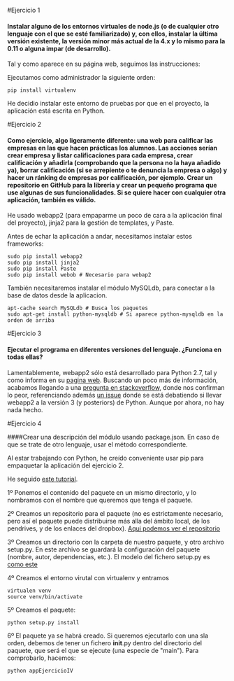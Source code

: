 #Ejercicio 1

#### Instalar alguno de los entornos virtuales de node.js (o de cualquier otro lenguaje con el que se esté familiarizado) y, con ellos, instalar la última versión existente, la versión minor más actual de la 4.x y lo mismo para la 0.11 o alguna impar (de desarrollo).

Tal y como aparece en su página web, seguimos las instrucciones:

Ejecutamos como administrador la siguiente orden:

	pip install virtualenv
    
He decidio instalar este entorno de pruebas por que en el proyecto, la aplicación está escrita en Python.


#Ejercicio 2

#### Como ejercicio, algo ligeramente diferente: una web para calificar las empresas en las que hacen prácticas los alumnos. Las acciones serían crear empresa y listar calificaciones para cada empresa, crear calificación y añadirla (comprobando que la persona no la haya añadido ya), borrar calificación (si se arrepiente o te denuncia la empresa o algo) y hacer un ránking de empresas por calificación, por ejemplo. Crear un repositorio en GitHub para la librería y crear un pequeño programa que use algunas de sus funcionalidades. Si se quiere hacer con cualquier otra aplicación, también es válido.
He usado webapp2 (para empaparme un poco de cara a la aplicación final del proyecto), jinja2 para la gestión de templates, y Paste.

Antes de echar la aplicación a andar, necesitamos instalar estos frameworks:

	sudo pip install webapp2
   	sudo pip install jinja2
    sudo pip install Paste
    sudo pip install webob # Necesario para webap2
    
También necesitaremos instalar el módulo MySQLdb, para conectar a la base de datos desde la aplicacion.

	apt-cache search MySQLdb # Busca los paquetes
    sudo apt-get install python-mysqldb # Si aparece python-mysqldb en la orden de arriba

#Ejercicio 3
 
#### Ejecutar el programa en diferentes versiones del lenguaje. ¿Funciona en todas ellas?

Lamentablemente, webapp2 sólo está desarrollado para Python 2.7, tal y como informa en su [pagina web](https://webapp-improved.appspot.com). Buscando un poco más de información, acabamos llegando a una [pregunta en stackoverflow](http://stackoverflow.com/questions/15639475/webapp2-with-python3), donde nos confirman lo peor, referenciando además [un issue](https://code.google.com/p/webapp-improved/issues/detail?id=40) donde se está debatiendo si llevar webapp2 a la versión 3 (y posteriors) de Python. Aunque por ahora, no hay nada hecho.

#Ejercicio 4

####Crear una descripción del módulo usando package.json. En caso de que se trate de otro lenguaje, usar el método correspondiente. 

Al estar trabajando con Python, he creído conveniente usar pip para empaquetar la aplicación del ejercicio 2.

He seguido [este tutorial](http://python-packaging.readthedocs.org/en/latest/).

1º Ponemos el contenido del paquete en un mismo directorio, y lo nombramos con el nombre que queremos que tenga el paquete.

2º Creamos un repositorio para el paquete (no es estrictamente necesario, pero así el paquete puede distribuirse más alla del ámbito local, de los pendrives, y de los enlaces del dropbox). [Aqui podemos ver el repositorio](https://github.com/JA-Gonz/appEjercicioIV)

3º Creamos un directorio con la carpeta de nuestro paquete, y otro archivo setup.py. En este archivo se guardará la configuración del paquete (nombre, autor, dependencias, etc.). El modelo del fichero setup.py es [como este](https://github.com/JA-Gonz/appEjercicioIV/blob/master/setup.py)

4º Creamos el entorno virutal con virtualenv y entramos

	virtualen venv
    source venv/bin/activate
    
5º Creamos el paquete:

	python setup.py install
    
6º El paquete ya se habrá creado. Si queremos ejecutarlo con una sla orden, debemos de tener un fichero __init__.py dentro del directorio del paquete, que será el que se ejecute (una especie de "main"). Para comprobarlo, hacemos:

	python appEjercicioIV
